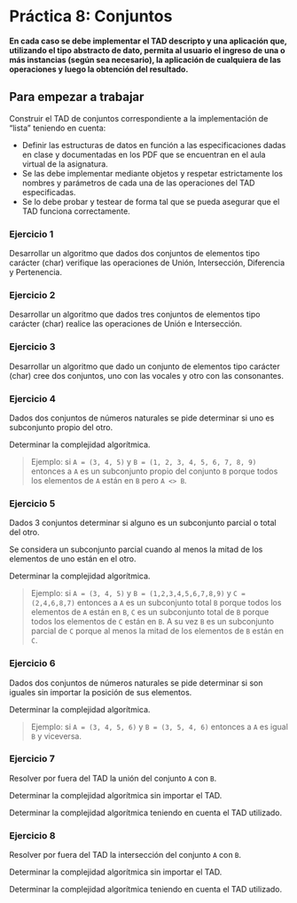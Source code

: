 # Práctica 8: Conjuntos

**En cada caso se debe implementar el TAD descripto y una aplicación que, utilizando el tipo abstracto de dato, permita
al usuario el ingreso de una o más instancias (según sea necesario), la aplicación de cualquiera de las operaciones y
luego la obtención del resultado.**

## Para empezar a trabajar

Construir el TAD de conjuntos correspondiente a la implementación de “lista” teniendo en cuenta:

- Definir las estructuras de datos en función a las especificaciones dadas en clase y documentadas en los PDF que se
  encuentran en el aula virtual de la asignatura.
- Se las debe implementar mediante objetos y respetar estrictamente los nombres y parámetros de cada una de las
  operaciones del TAD especificadas.
- Se lo debe probar y testear de forma tal que se pueda asegurar que el TAD funciona correctamente.


### Ejercicio 1

Desarrollar un algoritmo que dados dos conjuntos de elementos tipo carácter (char)
verifique las operaciones de Unión, Intersección, Diferencia y Pertenencia.


### Ejercicio 2

Desarrollar un algoritmo que dados tres conjuntos de elementos tipo carácter (char)
realice las operaciones de Unión e Intersección.


### Ejercicio 3

Desarrollar un algoritmo que dado un conjunto de elementos tipo carácter (char) cree
dos conjuntos, uno con las vocales y otro con las consonantes.


### Ejercicio 4

Dados dos conjuntos de números naturales se pide determinar si uno es subconjunto
propio del otro.

Determinar la complejidad algorítmica.

> Ejemplo: si `A = (3, 4, 5)` y `B = (1, 2, 3, 4, 5, 6, 7, 8, 9)` entonces a `A` es un subconjunto
propio del conjunto `B` porque todos los elementos de `A` están en `B` pero `A <> B`.


### Ejercicio 5

Dados 3 conjuntos determinar si alguno es un subconjunto parcial o total del otro.

Se considera un subconjunto parcial cuando al menos la mitad de los elementos de uno
están en el otro.

Determinar la complejidad algorítmica.

> Ejemplo: si `A = (3, 4, 5)` y `B = (1,2,3,4,5,6,7,8,9)` y `C = (2,4,6,8,7)` entonces a `A` es un
subconjunto total `B` porque todos los elementos de `A` están en `B`, `C` es un
subconjunto total de `B` porque todos los elementos de `C` están en `B`. A su vez
`B` es un subconjunto parcial de `C` porque al menos la mitad de los elementos de
`B` están en `C`.


### Ejercicio 6

Dados dos conjuntos de números naturales se pide determinar si son iguales sin importar
la posición de sus elementos.

Determinar la complejidad algorítmica.

> Ejemplo: si `A = (3, 4, 5, 6)` y `B = (3, 5, 4, 6)` entonces a `A` es igual `B` y viceversa.


### Ejercicio 7

Resolver por fuera del TAD la unión del conjunto `A` con `B`.

Determinar la complejidad algorítmica sin importar el TAD.

Determinar la complejidad algorítmica teniendo en cuenta el TAD utilizado.


### Ejercicio 8

Resolver por fuera del TAD la intersección del conjunto `A` con `B`.

Determinar la complejidad algorítmica sin importar el TAD.

Determinar la complejidad algorítmica teniendo en cuenta el TAD utilizado.
